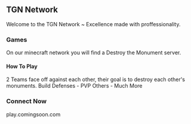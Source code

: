 ## TGN Network
Welcome to the TGN Network ~ Excellence made with proffessionality.

### Games
On our minecraft network you will find a Destroy the Monument server.

#### How To Play
2 Teams face off against each other,
their goal is to destroy each other's monuments.
Build Defenses - PVP Others - Much More

### Connect Now
play.comingsoon.com
